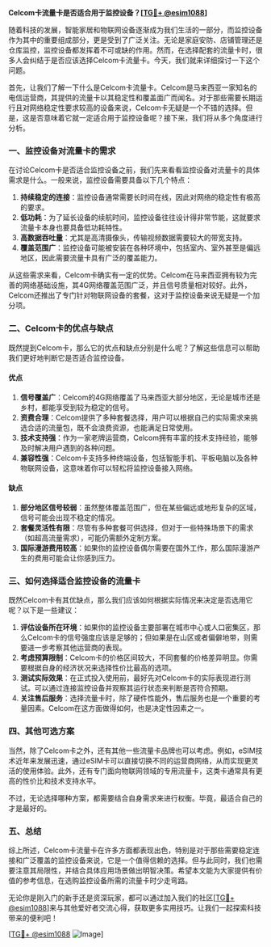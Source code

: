**Celcom卡流量卡是否适合用于监控设备？[[TG💪+ @esim1088](https://t.me/s/esim1088)]**

随着科技的发展，智能家居和物联网设备逐渐成为我们生活的一部分，而监控设备作为其中的重要组成部分，更是受到了广泛关注。无论是家庭安防、店铺管理还是仓库监控，监控设备都发挥着不可或缺的作用。然而，在选择配套的流量卡时，很多人会纠结于是否应该选择Celcom卡流量卡。今天，我们就来详细探讨一下这个问题。

首先，让我们了解一下什么是Celcom卡流量卡。Celcom是马来西亚一家知名的电信运营商，其提供的流量卡以其稳定性和覆盖面广而闻名。对于那些需要长期运行且对网络稳定性要求较高的设备来说，Celcom卡无疑是一个不错的选择。但是，这是否意味着它就一定适合用于监控设备呢？接下来，我们将从多个角度进行分析。

### **一、监控设备对流量卡的需求**

在讨论Celcom卡是否适合监控设备之前，我们先来看看监控设备对流量卡的具体需求是什么。一般来说，监控设备需要具备以下几个特点：

1. **持续稳定的连接**：监控设备通常需要长时间在线，因此对网络的稳定性有极高的要求。
2. **低功耗**：为了延长设备的续航时间，监控设备往往设计得非常节能，这就要求流量卡本身也要具备低功耗特性。
3. **高数据吞吐量**：尤其是高清摄像头，传输视频数据需要较大的带宽支持。
4. **覆盖范围广**：监控设备可能被安装在各种环境中，包括室内、室外甚至是偏远地区，因此需要流量卡具有广泛的覆盖能力。

从这些需求来看，Celcom卡确实有一定的优势。Celcom在马来西亚拥有较为完善的网络基础设施，其4G网络覆盖范围广泛，并且信号质量相对较好。此外，Celcom还推出了专门针对物联网设备的套餐，这对于监控设备来说无疑是一个加分项。

### **二、Celcom卡的优点与缺点**

既然提到Celcom卡，那么它的优点和缺点分别是什么呢？了解这些信息可以帮助我们更好地判断它是否适合监控设备。

#### **优点**

1. **信号覆盖广**：Celcom的4G网络覆盖了马来西亚大部分地区，无论是城市还是乡村，都能享受到较为稳定的信号。
2. **资费合理**：Celcom提供了多种套餐选择，用户可以根据自己的实际需求来挑选合适的流量包，既不会浪费资源，也能满足日常使用。
3. **技术支持强**：作为一家老牌运营商，Celcom拥有丰富的技术支持经验，能够及时解决用户遇到的各种问题。
4. **兼容性强**：Celcom卡支持多种终端设备，包括智能手机、平板电脑以及各种物联网设备，这意味着你可以轻松将监控设备接入网络。

#### **缺点**

1. **部分地区信号较弱**：虽然整体覆盖范围广，但在某些偏远或地形复杂的区域，信号可能会出现不稳定的情况。
2. **套餐灵活性有限**：尽管有多种套餐可供选择，但对于一些特殊场景下的需求（如超高流量需求），可能仍需额外定制方案。
3. **国际漫游费用较高**：如果你的监控设备偶尔需要在国外工作，那么国际漫游产生的费用可能会让你感到压力。

### **三、如何选择适合监控设备的流量卡**

既然Celcom卡有其优缺点，那么我们应该如何根据实际情况来决定是否选用它呢？以下是一些建议：

1. **评估设备所在环境**：如果你的监控设备主要部署在城市中心或人口密集区，那么Celcom卡的信号强度应该是足够的；但如果是在山区或者偏僻地带，则需要进一步考察其他运营商的表现。
2. **考虑预算限制**：Celcom卡的价格区间较大，不同套餐的价格差异明显。你需要根据自身的经济状况来选择性价比最高的选项。
3. **测试实际效果**：在正式投入使用前，最好先对Celcom卡的实际表现进行测试。可以通过连接监控设备并观察其运行状态来判断是否符合预期。
4. **关注售后服务**：选择流量卡时，除了硬件性能外，售后服务也是一个重要的考量因素。Celcom在这方面做得如何，也是决定性因素之一。

### **四、其他可选方案**

当然，除了Celcom卡之外，还有其他一些流量卡品牌也可以考虑。例如，eSIM技术近年来发展迅速，通过eSIM卡可以直接切换不同的运营商网络，从而实现更灵活的使用体验。此外，还有专门面向物联网领域的专用流量卡，这类卡通常具有更高的性价比和技术支持水平。

不过，无论选择哪种方案，都需要结合自身需求来进行权衡。毕竟，最适合自己的才是最好的。

### **五、总结**

综上所述，Celcom卡流量卡在许多方面都表现出色，特别是对于那些需要稳定连接和广泛覆盖的监控设备来说，它是一个值得信赖的选择。但与此同时，我们也需要注意其局限性，并结合具体应用场景做出明智决策。希望本文能为大家提供有价值的参考信息，在选购监控设备所需的流量卡时少走弯路。

无论你是刚入门的新手还是资深玩家，都可以通过加入我们的社区[[TG💪+ @esim1088](https://t.me/s/esim1088)]来与其他爱好者交流心得，获取更多实用技巧。让我们一起探索科技带来的便利吧！

[[TG💪+ @esim1088](https://t.me/s/esim1088) ![Image](https://i.postimg.cc/4NQfJmqS/Snipaste-2025-05-13-00-14-12.png)]